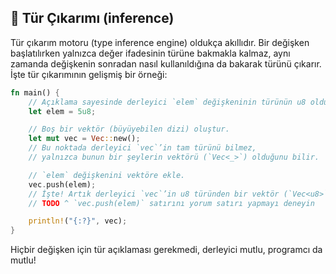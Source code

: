 ## 🧠 Tür Çıkarımı (inference)

Tür çıkarım motoru (type inference engine) oldukça akıllıdır. Bir değişken başlatılırken yalnızca değer ifadesinin türüne bakmakla kalmaz, aynı zamanda değişkenin sonradan nasıl kullanıldığına da bakarak türünü çıkarır. İşte tür çıkarımının gelişmiş bir örneği:

```rust
fn main() {
    // Açıklama sayesinde derleyici `elem` değişkeninin türünün u8 olduğunu bilir.
    let elem = 5u8;

    // Boş bir vektör (büyüyebilen dizi) oluştur.
    let mut vec = Vec::new();
    // Bu noktada derleyici `vec`’in tam türünü bilmez,
    // yalnızca bunun bir şeylerin vektörü (`Vec<_>`) olduğunu bilir.

    // `elem` değişkenini vektöre ekle.
    vec.push(elem);
    // İşte! Artık derleyici `vec`’in u8 türünden bir vektör (`Vec<u8>`) olduğunu bilir
    // TODO ^ `vec.push(elem)` satırını yorum satırı yapmayı deneyin

    println!("{:?}", vec);
}
```

Hiçbir değişken için tür açıklaması gerekmedi, derleyici mutlu, programcı da mutlu!
